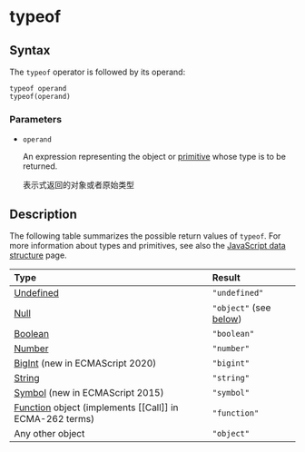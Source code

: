 # typeof

## Syntax

The `typeof` operator is followed by its operand:

```
typeof operand
typeof(operand)
```



### Parameters

- `operand`

  An expression representing the object or [primitive](https://developer.mozilla.org/en-US/docs/Glossary/Primitive) whose type is to be returned.

  表示式返回的对象或者原始类型



## Description

The following table summarizes the possible return values of `typeof`. For more information about types and primitives, see also the [JavaScript data structure](https://developer.mozilla.org/en-US/docs/Web/JavaScript/Data_structures) page.

| Type                                                         | Result                                                       |
| :----------------------------------------------------------- | :----------------------------------------------------------- |
| [Undefined](https://developer.mozilla.org/en-US/docs/Glossary/Undefined) | `"undefined"`                                                |
| [Null](https://developer.mozilla.org/en-US/docs/Glossary/Null) | `"object"` (see [below](https://developer.mozilla.org/en-US/docs/Web/JavaScript/Reference/Operators/typeof#null)) |
| [Boolean](https://developer.mozilla.org/en-US/docs/Glossary/Boolean) | `"boolean"`                                                  |
| [Number](https://developer.mozilla.org/en-US/docs/Glossary/Number) | `"number"`                                                   |
| [BigInt](https://developer.mozilla.org/en-US/docs/Glossary/BigInt) (new in ECMAScript 2020) | `"bigint"`                                                   |
| [String](https://developer.mozilla.org/en-US/docs/Glossary/String) | `"string"`                                                   |
| [Symbol](https://developer.mozilla.org/en-US/docs/Glossary/Symbol) (new in ECMAScript 2015) | `"symbol"`                                                   |
| [Function](https://developer.mozilla.org/en-US/docs/Glossary/Function) object (implements [[Call]] in ECMA-262 terms) | `"function"`                                                 |
| Any other object                                             | `"object"`                                                   |